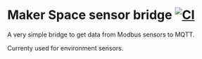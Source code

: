 # Maker Space sensor bridge [![CI](https://github.com/DanNixon/makerspace-modbus-mqtt-bridge/actions/workflows/ci.yml/badge.svg)](https://github.com/DanNixon/makerspace-modbus-mqtt-bridge/actions/workflows/ci.yml)

A very simple bridge to get data from Modbus sensors to MQTT.

Currenty used for environment sensors.

